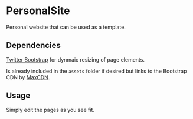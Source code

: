 # PersonalSite
Personal website that can be used as a template.

## Dependencies
[Twitter Bootstrap](http://getbootstrap.com/) for dynmaic resizing of page elements.

Is already included in the `assets` folder if desired but links to the Bootstrap CDN by [MaxCDN](http://www.bootstrapcdn.com/).

## Usage

Simply edit the pages as you see fit.
